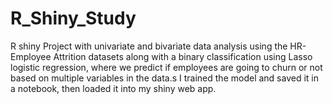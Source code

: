 # R_Shiny_Study


R shiny Project with univariate and bivariate data analysis using the HR-Employee Attrition datasets along with a binary classification using Lasso logistic regression,
where we predict if employees are going to churn or not based on multiple variables in the data.s
I trained the model and saved it in a notebook, then loaded it into my shiny web app.
